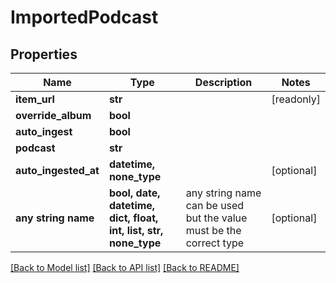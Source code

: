 # ImportedPodcast


## Properties
Name | Type | Description | Notes
------------ | ------------- | ------------- | -------------
**item_url** | **str** |  | [readonly] 
**override_album** | **bool** |  | 
**auto_ingest** | **bool** |  | 
**podcast** | **str** |  | 
**auto_ingested_at** | **datetime, none_type** |  | [optional] 
**any string name** | **bool, date, datetime, dict, float, int, list, str, none_type** | any string name can be used but the value must be the correct type | [optional]

[[Back to Model list]](../README.md#documentation-for-models) [[Back to API list]](../README.md#documentation-for-api-endpoints) [[Back to README]](../README.md)


